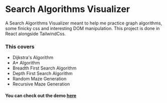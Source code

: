 <h1>Search Algorithms Visualizer</h1>

A Search Algorithms Visualizer meant to help me practice graph algorithms, some finicky css and interesting DOM manipulation. This project is done in React alongside TailwindCss.
<h3>This covers</h3>
<ul>
<li>Dijkstra's Algorithm</li>
<li>A* Algorithm</li>
<li>Breadth First Search Algorithm</li>
<li>Depth First Search Algorithm</li>
<li>Random Maze Generation</li>
<li>Recursive Maze Generation</li>
</ul>

<h4>You can check out the demo <a target='_blank' href="https://search-algos-visualizer.vercel.app/">here</a></h4>
